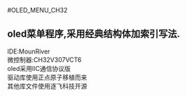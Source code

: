 #OLED_MENU_CH32     
## oled菜单程序,采用经典结构体加索引写法.     
IDE:MounRiver    
微控制器:CH32V307VCT6     
oled采用IIC通信协议版     
驱动库使用正点原子移植而来    
其他库文件使用逐飞科技开源    
